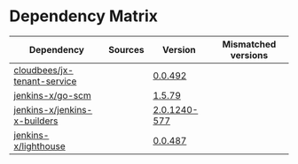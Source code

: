 # Dependency Matrix

Dependency | Sources | Version | Mismatched versions
---------- | ------- | ------- | -------------------
[cloudbees/jx-tenant-service](https://github.com/cloudbees/jx-tenant-service) |  | [0.0.492](https://github.com/cloudbees/jx-tenant-service/releases/tag/v0.0.492) | 
[jenkins-x/go-scm](https://github.com/jenkins-x/go-scm) |  | [1.5.79]() | 
[jenkins-x/jenkins-x-builders](https://github.com/jenkins-x/jenkins-x-builders) |  | [2.0.1240-577]() | 
[jenkins-x/lighthouse](https://github.com/jenkins-x/lighthouse) |  | [0.0.487]() | 
